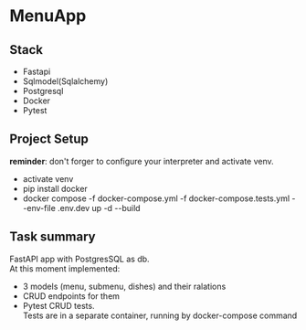 # MenuApp
## Stack
- Fastapi
- Sqlmodel(Sqlalchemy)
- Postgresql
- Docker
- Pytest
## Project Setup     
__reminder__: don't forger to configure your interpreter and activate venv.   
- activate venv    
- pip install docker    
- docker compose -f docker-compose.yml -f docker-compose.tests.yml --env-file .env.dev up -d --build
## Task summary    
FastAPI app with PostgresSQL as db.    
At this moment implemented:     
- 3 models (menu, submenu, dishes) and their ralations     
- CRUD endpoints for them     
- Pytest CRUD tests.     
Tests are in a separate container, running by docker-compose command    


